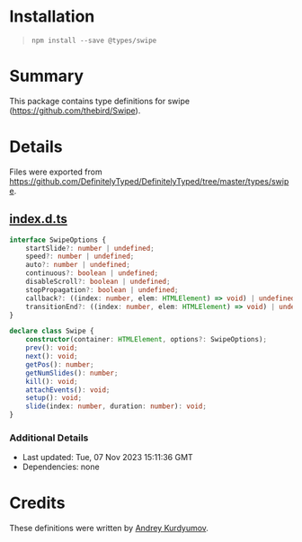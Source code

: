 # Installation
> `npm install --save @types/swipe`

# Summary
This package contains type definitions for swipe (https://github.com/thebird/Swipe).

# Details
Files were exported from https://github.com/DefinitelyTyped/DefinitelyTyped/tree/master/types/swipe.
## [index.d.ts](https://github.com/DefinitelyTyped/DefinitelyTyped/tree/master/types/swipe/index.d.ts)
````ts
interface SwipeOptions {
    startSlide?: number | undefined;
    speed?: number | undefined;
    auto?: number | undefined;
    continuous?: boolean | undefined;
    disableScroll?: boolean | undefined;
    stopPropagation?: boolean | undefined;
    callback?: ((index: number, elem: HTMLElement) => void) | undefined;
    transitionEnd?: ((index: number, elem: HTMLElement) => void) | undefined;
}

declare class Swipe {
    constructor(container: HTMLElement, options?: SwipeOptions);
    prev(): void;
    next(): void;
    getPos(): number;
    getNumSlides(): number;
    kill(): void;
    attachEvents(): void;
    setup(): void;
    slide(index: number, duration: number): void;
}

````

### Additional Details
 * Last updated: Tue, 07 Nov 2023 15:11:36 GMT
 * Dependencies: none

# Credits
These definitions were written by [Andrey Kurdyumov](https://github.com/kant2002).
